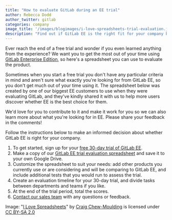 ```yaml
---
title: "How to evaluate GitLab during an EE trial"
author: Rebecca Dodd
author_twitter: gitlab
categories: company
image_title: '/images/blogimages/i-love-spreadsheets-trial-evaluation.jpg'
description: "Find out if GitLab EE is the right fit for your company by evaluating your free trial with this handy spreadsheet"
---
```


Ever reach the end of a free trial and wonder if you even learned anything from the experience? We want you to get the most out of your time using [GitLab Enterprise Edition](/enterprise/), so here's a spreadsheet you can use to evaluate the product.

<!-- more -->

Sometimes when you start a free trial you don't have any particular criteria in mind and aren't sure what exactly you're looking for from GitLab EE, so you don't get much out of your time using it. The spreadsheet below was created by one of our biggest EE customers to use when they were evaluating GitLab, and they've kindly shared it with us to help more users discover whether EE is the best choice for them.

We'd love for you to contribute to it and make it work for you so we can also learn more about what you're looking for in EE. Please share your feedback in the comments!

Follow the instructions below to make an informed decision about whether GitLab EE is right for your company.

1. To get started, sign up for your [free 30-day trial of GitLab EE](/free-trial/).
1. Make a copy of our [GitLab EE trial evaluation spreadsheet](https://docs.google.com/spreadsheets/d/1gUzEoiJqbkE35lCmpk8UqFP1bMfzG3SjmstFQKaVxFM/edit?usp=sharing) and save it to your own Google Drive.
1. Customize the spreadsheet to suit your needs: add other products you currently use or are considering and will be comparing to GitLab EE, and include additional tests that you would run to assess the trial.
1. Create an evaluation timeline for your 30-day trial, and divide tasks between departments and teams if you like.
1. At the end of the trial period, total the scores.
1. [Contact our sales team](/sales/) with any questions or feedback.


Image: "[I Love Spreadsheets](https://www.flickr.com/photos/craigmoulding/8399214678/)" by [Craig Chew-Moulding](https://www.flickr.com/photos/craigmoulding/) is licensed under [CC BY-SA 2.0](https://creativecommons.org/licenses/by-sa/2.0/)

